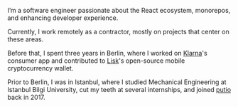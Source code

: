 I’m a software engineer passionate about the React ecosystem, monorepos, and enhancing developer experience.

Currently, I work remotely as a contractor, mostly on projects that center on these areas.

Before that, I spent three years in Berlin, where I worked on [Klarna](https://klarna.com)'s consumer app and contributed to [Lisk](https://lisk.com)'s open-source mobile cryptocurrency wallet.

Prior to Berlin, I was in Istanbul, where I studied Mechanical Engineering at Istanbul Bilgi University, cut my teeth at several internships, and joined [putio](https://put.io) back in 2017.
